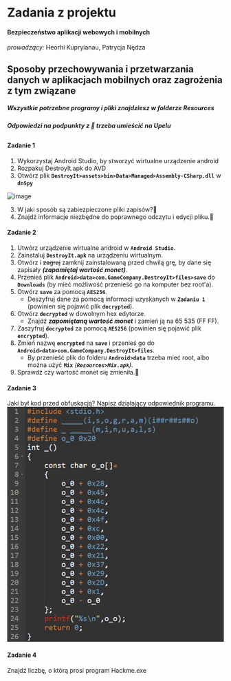 # Zadania z projektu 
#### Bezpieczeństwo aplikacji webowych i mobilnych
*prowadzący:* Heorhi Kupryianau, Patrycja Nędza

## Sposoby przechowywania i przetwarzania danych w aplikacjach mobilnych oraz zagrożenia z tym związane 
##### Wszystkie potrzebne programy i pliki znajdziesz w folderze Resources
##### Odpowiedzi na podpunkty z :japanese_ogre: trzeba umieścić na Upelu
##
#### Zadanie 1
1.  Wykorzystaj Android Studio, by stworzyć wirtualne urządzenie android
2.  Rozpakuj DestroyIt.apk do AVD
3.  Otwórz plik **`DestroyIt>assets>bin>Data>Managed>Assembly-CSharp.dll`** w **`dnSpy`**

![image](https://user-images.githubusercontent.com/52840109/144683170-0db93078-4d17-4f8d-92fb-8887e8ac2ba4.png)

3.  W jaki sposób są zabiezpieczone pliki zapisów?:japanese_ogre:
4.  Znajdź informacje niezbędne do poprawnego odczytu i edycji pliku.:japanese_ogre:

#### Zadanie 2
1.  Utwórz urządzenie wirtualne android w **`Android Studio`**.
2.  Zainstaluj **`DestroyIt.apk`** na urządzeniu wirtualnym.
3.  Otwórz i ~~zagraj~~ zamknij zainstalowaną przed chwilą grę, by dane się zapisały __*(zapamiętaj wartość monet)*__.
4.  Przenieś plik **`Android>data>com.GameCompany.DestroyIt>files>save`** do **`Downloads`** (by mieć możliwość przenieść go na komputer bez root'a).
5.  Otwórz **`save`** za pomocą **`AES256`**.
    -   Deszyfruj dane za pomocą informacji uzyskanych w **`Zadaniu 1`** (powinien się pojawić plik **`decrypted`**).
6.  Otwórz **`decrypted`** w dowolnym hex edytorze. 
    -   Znajdź __*zapomiętaną wartość monet*__ i zamień ją na 65 535 (FF FF).
7.  Zaszyfruj **`decrypted`** za pomocą **`AES256`** (powinien się pojawić plik **`encrypted`**).
8.  Zmień nazwę **`encrypted`** na **`save`** i przenieś go do **`Android>data>com.GameCompany.DestroyIt>files`**.
    -   By przenieść plik do folderu **`Android>data`** trzeba mieć root, albo można użyć **`Mix`** *(**`Resources>Mix.apk`**)*.
9.  Sprawdź czy wartość monet się zmieniła.:japanese_ogre:

#### Zadanie 3
Jaki był kod przed obfuskacją? Napisz działający odpowiednik programu.
![alt text](https://github.com/x0125x/BAWiM/blob/main/zadanie%203.png)

#### Zadanie 4
Znajdź liczbę, o którą prosi program Hackme.exe
